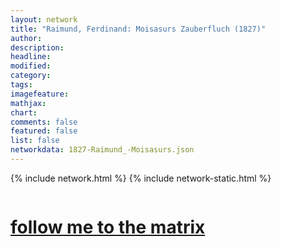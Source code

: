 ```yaml
---
layout: network
title: "Raimund, Ferdinand: Moisasurs Zauberfluch (1827)"
author:
description:
headline:
modified:
category:
tags: 
imagefeature: 
mathjax: 
chart: 
comments: false
featured: false
list: false
networkdata: 1827-Raimund_-Moisasurs.json
---
```

{% include network.html %}
{% include network-static.html %}
<div class="row">
  <div class="small-5 small-centered columns"><a href="/matrix427"><h1>follow me to the matrix</h1></a>
</div>
</div>
